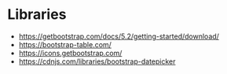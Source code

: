 # Libraries

- https://getbootstrap.com/docs/5.2/getting-started/download/
- https://bootstrap-table.com/
- https://icons.getbootstrap.com/
- https://cdnjs.com/libraries/bootstrap-datepicker
